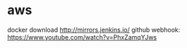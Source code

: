 # aws
docker download
http://mirrors.jenkins.io/
github webhook: https://www.youtube.com/watch?v=PhxZamqYJws
